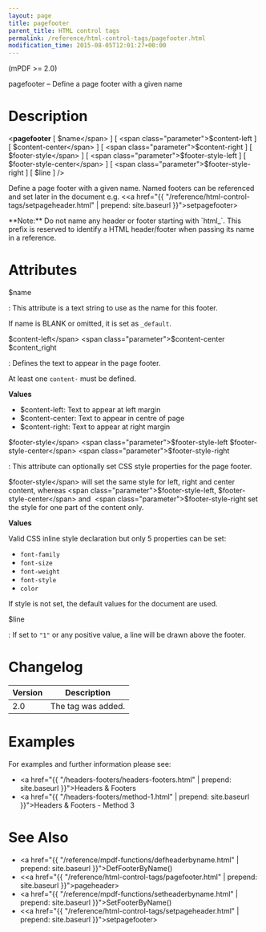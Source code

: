 ```yaml
---
layout: page
title: pagefooter
parent_title: HTML control tags
permalink: /reference/html-control-tags/pagefooter.html
modification_time: 2015-08-05T12:01:27+00:00
---
```


(mPDF >= 2.0)

pagefooter – Define a page footer with a given name

# Description

&lt;**pagefooter** 
[ <span class="parameter">$name</span> ] 
[ <span class="parameter">$content-left</span> ] 
[ <span class="parameter">$content-center</span> ] 
[ <span class="parameter">$content-right</span> ] 
[ <span class="parameter">$footer-style</span> ] 
[ <span class="parameter">$footer-style-left</span> ] 
[ <span class="parameter">$footer-style-center</span> ]
[ <span class="parameter">$footer-style-right</span> ] 
[ <span class="parameter">$line</span> ] /&gt;

Define a page footer with a given name. Named footers can be referenced and set later in the document e.g.
&lt;<a href="{{ "/reference/html-control-tags/setpageheader.html" | prepend: site.baseurl }}">setpagefooter</a>&gt;

<div class="alert alert-info" role="alert" markdown="1">
  **Note:** Do not name any header or footer starting with `html_`. This prefix is reserved to identify 
  a <span class="smallblock">HTML</span> header/footer when passing its name in a reference.
</div>

# Attributes

<span class="parameter">$name</span>

: This attribute is a text string to use as the name for this footer.

  If name is <span class="smallblock">BLANK</span> or omitted, it is set as `_default`.

<span class="parameter">$content-left</span>
<span class="parameter">$content-center</span>
<span class="parameter">$content_right</span>

: Defines the text to appear in the page footer.

  At least one `content-` must be defined.

  **Values**
  
  * <span class="parameter">$content-left</span>: Text to appear at left margin
  * <span class="parameter">$content-center</span>: Text to appear in centre of page
  * <span class="parameter">$content-right</span>: Text to appear at right margin


<span class="parameter">$footer-style</span>
<span class="parameter">$footer-style-left</span>
<span class="parameter">$footer-style-center</span>
<span class="parameter">$footer-style-right</span>

: This attribute can optionally set CSS style properties for the page footer.

  <span class="parameter">$footer-style</span> will set the same style for left, right and center content, whereas 
  <span class="parameter">$footer-style-left</span>, <span class="parameter">$footer-style-center</span> and 
  <span class="parameter">$footer-style-right</span> set the style for one part of the content only.
  
  **Values**
  
  Valid CSS inline style declaration but only 5 properties can be set:

  * `font-family`
  * `font-size`
  * `font-weight`
  * `font-style`
  * `color`
  
  If style is not set, the default values for the document are used.

<span class="parameter">$line</span>

: If set to `"1"` or any positive value, a line will be drawn above the footer.

# Changelog

<table class="table">
<thead>
<tr>
  <th>Version</th>
  <th>Description</th>
</tr>
</thead>
<tbody>
<tr>
  <td>2.0</td>
  <td>The tag was added.</td>
</tr>
</tbody>
</table>

# Examples

For examples and further information please see:

- <a href="{{ "/headers-footers/headers-footers.html" | prepend: site.baseurl }}">Headers &amp; Footers</a>
- <a href="{{ "/headers-footers/method-1.html" | prepend: site.baseurl }}">Headers &amp; Footers - Method 3</a>

# See Also

* <a href="{{ "/reference/mpdf-functions/defheaderbyname.html" | prepend: site.baseurl }}">DefFooterByName()</a>
* &lt;<a href="{{ "/reference/html-control-tags/pagefooter.html" | prepend: site.baseurl }}">pageheader</a>&gt;
* <a href="{{ "/reference/mpdf-functions/setheaderbyname.html" | prepend: site.baseurl }}">SetFooterByName()</a>
* &lt;<a href="{{ "/reference/html-control-tags/setpageheader.html" | prepend: site.baseurl }}">setpagefooter</a>&gt;

